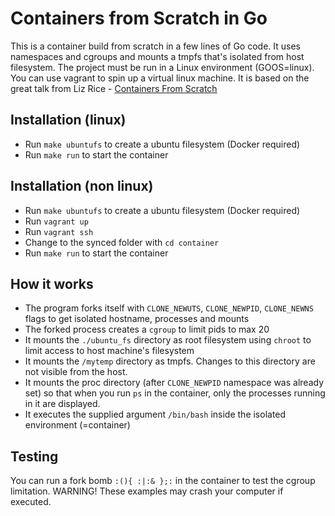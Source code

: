 # Containers from Scratch in Go
This is a container build from scratch in a few lines of Go code. It uses namespaces and cgroups and mounts a tmpfs that's isolated from host filesystem. The project must be run in a Linux environment (GOOS=linux). You can use vagrant to spin up a virtual linux machine. It is based on the great talk from Liz Rice - [Containers From Scratch](https://www.youtube.com/watch?v=MHv6cWjvQjM&t=1316sc)

## Installation (linux)
- Run `make ubuntufs` to create a ubuntu filesystem (Docker required)
- Run `make run` to start the container

## Installation (non linux)
- Run `make ubuntufs` to create a ubuntu filesystem (Docker required)
- Run `vagrant up`
- Run `vagrant ssh`
- Change to the synced folder with `cd container`
- Run `make run` to start the container  

## How it works
- The program forks itself with `CLONE_NEWUTS`, `CLONE_NEWPID`, `CLONE_NEWNS` flags to get isolated hostname, processes and mounts
- The forked process creates a `cgroup` to limit pids to max 20
- It mounts the `./ubuntu_fs` directory as root filesystem using `chroot` to limit access to host machine's filesystem
- It mounts the `/mytemp` directory as tmpfs. Changes to this directory are not visible from the host.
- It mounts the proc directory (after `CLONE_NEWPID` namespace was already set) so that when you run `ps` in the container, only the processes running in it are displayed.
- It executes the supplied argument `/bin/bash` inside the isolated environment (=container)

## Testing
You can run a fork bomb `:(){ :|:& };:` in the container to test the cgroup limitation. WARNING! These examples may crash your computer if executed.
